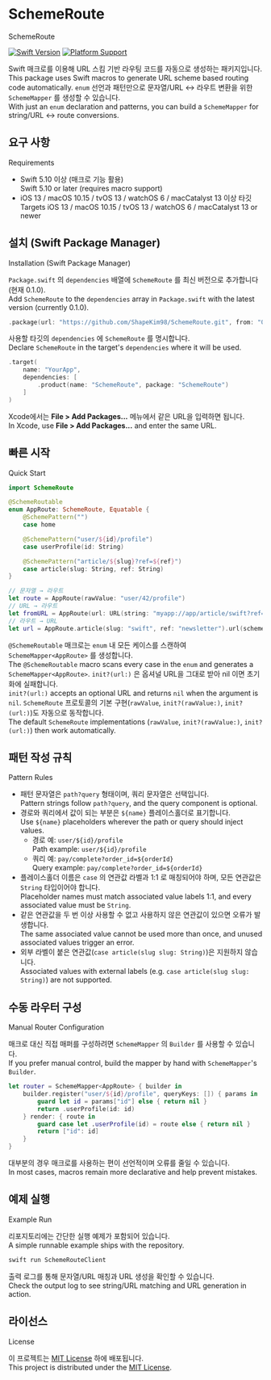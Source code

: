 # SchemeRoute
SchemeRoute

[![Swift Version](https://img.shields.io/endpoint?url=https://swiftpackageindex.com/api/packages/ShapeKim98/SchemeRoute/badge?type=swift-versions)](https://swiftpackageindex.com/ShapeKim98/SchemeRoute)
[![Platform Support](https://img.shields.io/endpoint?url=https://swiftpackageindex.com/api/packages/ShapeKim98/SchemeRoute/badge?type=platforms)](https://swiftpackageindex.com/ShapeKim98/SchemeRoute)

Swift 매크로를 이용해 URL 스킴 기반 라우팅 코드를 자동으로 생성하는 패키지입니다.<br>
This package uses Swift macros to generate URL scheme based routing code automatically.
`enum` 선언과 패턴만으로 문자열/URL ↔ 라우트 변환을 위한 `SchemeMapper` 를 생성할 수 있습니다.<br>
With just an `enum` declaration and patterns, you can build a `SchemeMapper` for string/URL ↔ route conversions.

## 요구 사항
Requirements

- Swift 5.10 이상 (매크로 기능 활용)<br>
  Swift 5.10 or later (requires macro support)
- iOS 13 / macOS 10.15 / tvOS 13 / watchOS 6 / macCatalyst 13 이상 타깃<br>
  Targets iOS 13 / macOS 10.15 / tvOS 13 / watchOS 6 / macCatalyst 13 or newer

## 설치 (Swift Package Manager)
Installation (Swift Package Manager)

`Package.swift` 의 `dependencies` 배열에 `SchemeRoute` 를 최신 버전으로 추가합니다 (현재 0.1.0).<br>
Add `SchemeRoute` to the `dependencies` array in `Package.swift` with the latest version (currently 0.1.0).

```swift
.package(url: "https://github.com/ShapeKim98/SchemeRoute.git", from: "0.1.0")
```

사용할 타깃의 `dependencies` 에 `SchemeRoute` 를 명시합니다.<br>
Declare `SchemeRoute` in the target's `dependencies` where it will be used.

```swift
.target(
    name: "YourApp",
    dependencies: [
        .product(name: "SchemeRoute", package: "SchemeRoute")
    ]
)
```

Xcode에서는 **File > Add Packages...** 메뉴에서 같은 URL을 입력하면 됩니다.<br>
In Xcode, use **File > Add Packages...** and enter the same URL.

## 빠른 시작
Quick Start

```swift
import SchemeRoute

@SchemeRoutable
enum AppRoute: SchemeRoute, Equatable {
    @SchemePattern("")
    case home

    @SchemePattern("user/${id}/profile")
    case userProfile(id: String)

    @SchemePattern("article/${slug}?ref=${ref}")
    case article(slug: String, ref: String)
}

// 문자열 → 라우트
let route = AppRoute(rawValue: "user/42/profile")
// URL → 라우트
let fromURL = AppRoute(url: URL(string: "myapp://app/article/swift?ref=newsletter"))
// 라우트 → URL
let url = AppRoute.article(slug: "swift", ref: "newsletter").url(scheme: "myapp", host: "app")
```

`@SchemeRoutable` 매크로는 `enum` 내 모든 케이스를 스캔하여 `SchemeMapper<AppRoute>` 를 생성합니다.<br>
The `@SchemeRoutable` macro scans every case in the `enum` and generates a `SchemeMapper<AppRoute>`.
`init?(url:)` 은 옵셔널 URL을 그대로 받아 nil 이면 초기화에 실패합니다.<br>
`init?(url:)` accepts an optional URL and returns `nil` when the argument is `nil`.
`SchemeRoute` 프로토콜의 기본 구현(`rawValue`, `init?(rawValue:)`, `init?(url:)`)도 자동으로 동작합니다.<br>
The default `SchemeRoute` implementations (`rawValue`, `init?(rawValue:)`, `init?(url:)`) then work automatically.

## 패턴 작성 규칙
Pattern Rules

- 패턴 문자열은 `path?query` 형태이며, 쿼리 문자열은 선택입니다.<br>
  Pattern strings follow `path?query`, and the query component is optional.
- 경로와 쿼리에서 값이 되는 부분은 `${name}` 플레이스홀더로 표기합니다.<br>
  Use `${name}` placeholders wherever the path or query should inject values.
    - 경로 예: `user/${id}/profile`<br>
      Path example: `user/${id}/profile`
    - 쿼리 예: `pay/complete?order_id=${orderId}`<br>
      Query example: `pay/complete?order_id=${orderId}`
- 플레이스홀더 이름은 `case` 의 연관값 라벨과 1:1 로 매칭되어야 하며, 모든 연관값은 `String` 타입이어야 합니다.<br>
  Placeholder names must match associated value labels 1:1, and every associated value must be `String`.
- 같은 연관값을 두 번 이상 사용할 수 없고 사용하지 않은 연관값이 있으면 오류가 발생합니다.<br>
  The same associated value cannot be used more than once, and unused associated values trigger an error.
- 외부 라벨이 붙은 연관값(`case article(slug slug: String)`)은 지원하지 않습니다.<br>
  Associated values with external labels (e.g. `case article(slug slug: String)`) are not supported.

## 수동 라우터 구성
Manual Router Configuration

매크로 대신 직접 매퍼를 구성하려면 `SchemeMapper` 의 `Builder` 를 사용할 수 있습니다.<br>
If you prefer manual control, build the mapper by hand with `SchemeMapper`'s `Builder`.

```swift
let router = SchemeMapper<AppRoute> { builder in
    builder.register("user/${id}/profile", queryKeys: []) { params in
        guard let id = params["id"] else { return nil }
        return .userProfile(id: id)
    } render: { route in
        guard case let .userProfile(id) = route else { return nil }
        return ["id": id]
    }
}
```

대부분의 경우 매크로를 사용하는 편이 선언적이며 오류를 줄일 수 있습니다.<br>
In most cases, macros remain more declarative and help prevent mistakes.

## 예제 실행
Example Run

리포지토리에는 간단한 실행 예제가 포함되어 있습니다.<br>
A simple runnable example ships with the repository.

```bash
swift run SchemeRouteClient
```

출력 로그를 통해 문자열/URL 매칭과 URL 생성을 확인할 수 있습니다.<br>
Check the output log to see string/URL matching and URL generation in action.

## 라이선스
License

이 프로젝트는 [MIT License](LICENSE) 하에 배포됩니다.<br>
This project is distributed under the [MIT License](LICENSE).
